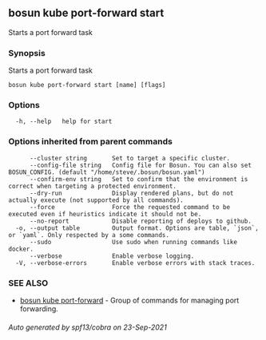 ## bosun kube port-forward start

Starts a port forward task

### Synopsis

Starts a port forward task

```
bosun kube port-forward start [name] [flags]
```

### Options

```
  -h, --help   help for start
```

### Options inherited from parent commands

```
      --cluster string       Set to target a specific cluster.
      --config-file string   Config file for Bosun. You can also set BOSUN_CONFIG. (default "/home/steve/.bosun/bosun.yaml")
      --confirm-env string   Set to confirm that the environment is correct when targeting a protected environment.
      --dry-run              Display rendered plans, but do not actually execute (not supported by all commands).
      --force                Force the requested command to be executed even if heuristics indicate it should not be.
      --no-report            Disable reporting of deploys to github.
  -o, --output table         Output format. Options are table, `json`, or `yaml`. Only respected by a some commands.
      --sudo                 Use sudo when running commands like docker.
      --verbose              Enable verbose logging.
  -V, --verbose-errors       Enable verbose errors with stack traces.
```

### SEE ALSO

* [bosun kube port-forward](bosun_kube_port-forward.md)	 - Group of commands for managing port forwarding.

###### Auto generated by spf13/cobra on 23-Sep-2021
